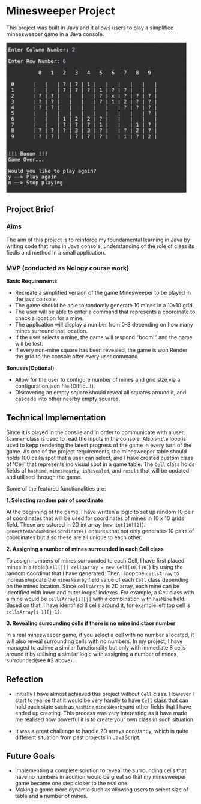 # Minesweeper Project

This project was built in Java and it allows users to play a simplified mineesweeper game in a Java console.

<img src="https://github.com/tomokawaguchi/minesweeper/blob/develop/src/minesweeperGame/minesweeper-snapshot.png" width="auto" height="400" />


## Project Brief

### Aims

The aim of this project is to reinforce my foundamental learning in Java by writing code that runs in Java console, understanding of the role of class its fiedls and method in a small application. 

### MVP (conducted as Nology course work)

**Basic Requirements**

- Recreate a simplified version of the game Minesweeper to be played in the java console. 
- The game should be able to randomly generate 10 mines in a 10x10 grid.
- The user will be able to enter a command that represents a coordinate to check a location for a mine. 
- The application will display a number from 0-8 depending on how many mines surround that location. 
- If the user selects a mine, the game will respond "boom!" and the game will be lost. 
- If every non-mine square has been revealed, the game is won Render the grid to the console after every user command


**Bonuses(Optional)**

- Allow for the user to configure number of mines and grid size via a configuration.json file (Difficult).
- Discovering an empty square should reveal all squares around it, and cascade into other nearby empty squares.


## Technical Implementation

Since it is played in the consile and in order to communicate with a user, `Scanner` class is used to read the inputs in the console. Also `while` loop is used to kepp rendering the latest progress of the game in every turn of the game. As one of the project requirements, the minesweeper table should holds 100 cells/spot that a user can select, and I have created custom class of 'Cell' that represents indivisual spot in a game table. The `Cell` class holds fields of `hasMine`, `minesNearby`, `isRevealed`, and `result` that will be updated and utilised through the game. 

Some of the featured functionalities are:

**1. Selecting random pair of coordinate**

At the beginning of the game, I have written a logic to set up random 10 pair of coordinates that will be used for coordinates of mines in 10 x 10 grids field. These are sstored in 2D int array (`new int[10][2]`). `generateRandomMineCoordinate()` ensures that not only generates 10 pairs of coordinates but also these are all unique to each other. 

**2. Assigning a number of mines surrounded in each Cell class**

To assign numbers of mines surrounded to each Cell, I have first placed mines in a table(`Cell[][] cellsArray = new Cell[10][10]`) by using the random coordinat that I have generated. Then I loop the `cellsArray` to increase/update the `minesNearby` field value of each `Cell` class depending on the mines location. Since `cellsArray` is 2D array, each mine can be identified with inner and outer loops' indexes. For example, a Cell class with a mine would be `cellsArray[i][j]` with a combination with `hasMine` field. Based on that, I have identified 8 cells around it, for example left top cell is `cellsArray[i-1][j-1]`. 

**3. Revealing surrounding cells if there is no mine indictaor number**

In a real minesweeper game, if you select a cell with no number allocated, it will also reveal surrounding cells with no numbers. In my project, I have managed to achive a similar functionality but only with immediate 8 cells around it by utilising a similar logic with assigning a number of mines surrounded(see #2 above).


## Refection

- Initially I have almost achieved this project without `Cell` class. However I start to realise that it would be very handly to have `Cell` class that can hold each state such as `hasMine`,`minesNearby`and other fields that I have ended up creating. This process was very interesting as it have made me realised how powerful it is to create your own class in such situation.

- It was a great challenge to handle 2D arrays constantly, which is quite different situation from past projects in JavaScript.  

## Future Goals

- Implementing a complete solution to reveal the surrounding cells that have no numbers in addition would be great so that my minesweeper game became one step closer to the real one.
- Making a game more dynamic such as allowing users to select size of table and a number of mines.
